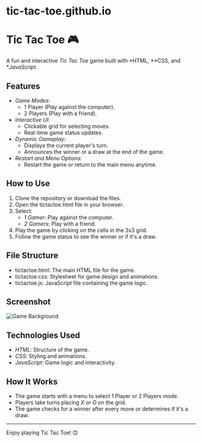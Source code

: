 # tic-tac-toe.github.io
# Tic Tac Toe 🎮

A fun and interactive *Tic Tac Toe* game built with *HTML, **CSS, and **JavaScript*.

## Features
- *Game Modes*:
  - 1 Player (Play against the computer).
  - 2 Players (Play with a friend).
- *Interactive UI*: 
  - Clickable grid for selecting moves.
  - Real-time game status updates.
- *Dynamic Gameplay*:
  - Displays the current player's turn.
  - Announces the winner or a draw at the end of the game.
- *Restart and Menu Options*:
  - Restart the game or return to the main menu anytime.

## How to Use
1. Clone the repository or download the files.
2. Open the tictactoe.html file in your browser.
3. Select:
   - *1 Gamer*: Play against the computer.
   - *2 Gamers*: Play with a friend.
4. Play the game by clicking on the cells in the 3x3 grid.
5. Follow the game status to see the winner or if it's a draw.

## File Structure
- tictactoe.html: The main HTML file for the game.
- tictactoe.css: Stylesheet for game design and animations.
- tictactoe.js: JavaScript file containing the game logic.

## Screenshot
![Game Background](https://img.freepik.com/free-vector/space-game-background-with-landscape-planet_107791-1700.jpg)

## Technologies Used
- *HTML*: Structure of the game.
- *CSS*: Styling and animations.
- *JavaScript*: Game logic and interactivity.

## How It Works
- The game starts with a menu to select 1 Player or 2 Players mode.
- Players take turns placing *X* or *O* on the grid.
- The game checks for a winner after every move or determines if it's a draw.

---

Enjoy playing Tic Tac Toe! 😊
